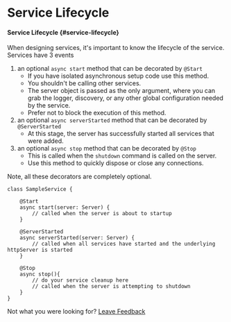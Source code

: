 # Service Lifecycle

#### Service Lifecycle {#service-lifecycle}

When designing services, it's important to know the lifecycle of the service. Services have 3 events

1. an optional `async start` method that can be decorated by `@Start`
   * If you have isolated asynchronous setup code use this method.
   * You shouldn't be calling other services.
   * The server object is passed as the only argument, where you can grab the logger, discovery, or any other global configuration needed by the service.
   * Prefer not to block the execution of this method.
2. an optional `async serverStarted` method that can be decorated by `@ServerStarted`
   * At this stage, the server has successfully started all services that were added.
3. an optional `async stop` method that can be decorated by `@Stop`
   * This is called when the `shutdown` command is called on the server.
   * Use this method to quickly dispose or close any connections.

Note, all these decorators are completely optional.

```text
class SampleService {

    @Start
    async start(server: Server) {
        // called when the server is about to startup
    }

    @ServerStarted
    async serverStarted(server: Server) {
        // called when all services have started and the underlying httpServer is started
    }

    @Stop
    async stop(){
        // do your service cleanup here
        // called when the server is attempting to shutdown
    }
}
```





Not what you were looking for? [Leave Feedback](https://www.getfeedback.com/r/uO1Zl0vE)

